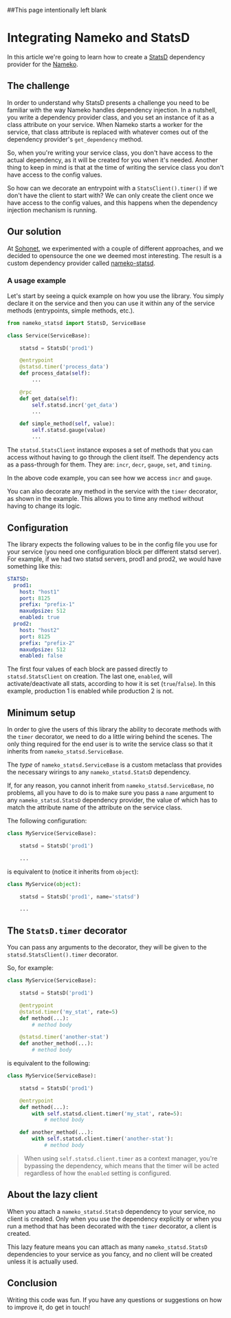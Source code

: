 ##This page intentionally left blank

# Integrating Nameko and StatsD

In this article we're going to learn how to create a [StatsD](https://github.com/jsocol/pystatsd) dependency provider for the [Nameko](https://github.com/nameko).


## The challenge

In order to understand why StatsD presents a challenge you need to be familiar with the way Nameko handles dependency injection. In a nutshell, you write a dependency provider class, and you set an instance of it as a class attribute on your service. When Nameko starts a worker for the service, that class attribute is replaced with whatever comes out of the dependency provider's `get_dependency` method.

So, when you're writing your service class, you don't have access to the actual dependency, as it will be created for you when it's needed. Another thing to keep in mind is that at the time of writing the service class you don't have access to the config values.
 
So how can we decorate an entrypoint with a `StatsClient().timer()` if we don't have the client to start with? We can only create the client once we have access to the config values, and this happens when the dependency injection mechanism is running.


## Our solution

At [Sohonet](https://sohonet.com), we experimented with a couple of different approaches, and we decided to opensource the one we deemed most interesting. The result is a custom dependency provider called [nameko-statsd](https://github.com/sohonetlabs/nameko-statsd).

### A usage example

Let's start by seeing a quick example on how you use the library. You simply declare it on the service and then you can use it within any of the service methods (entrypoints, simple methods, etc.).

```python
from nameko_statsd import StatsD, ServiceBase

class Service(ServiceBase):

    statsd = StatsD('prod1')

    @entrypoint
    @statsd.timer('process_data')
    def process_data(self):
        ...

    @rpc
    def get_data(self):
        self.statsd.incr('get_data')
        ...

    def simple_method(self, value):
        self.statsd.gauge(value)
        ...
```


The `statsd.StatsClient` instance exposes a set of methods that you can access without having to go through the client itself.  The dependency acts as a pass-through for them.  They are: `incr`, `decr`, `gauge`, `set`, and `timing`.

In the above code example, you can see how we access ``incr`` and ``gauge``.

You can also decorate any method in the service with the ``timer`` decorator, as shown in the example.  This allows you to time any method without having to change its logic.


## Configuration

The library expects the following values to be in the config file you use for your service (you need one configuration block per different statsd server).  For example, if we had two statsd servers, prod1 and prod2, we would have something like this:

```yaml
STATSD:
  prod1:
    host: "host1"
    port: 8125
    prefix: "prefix-1"
    maxudpsize: 512
    enabled: true
  prod2:
    host: "host2"
    port: 8125
    prefix: "prefix-2"
    maxudpsize: 512
    enabled: false
```


The first four values of each block are passed directly to `statsd.StatsClient` on creation.  The last one, `enabled`, will activate/deactivate all stats, according to how it is set (`true`/`false`).  In this example, production 1 is enabled while production 2 is not.


## Minimum setup

In order to give the users of this library the ability to decorate methods with the `timer` decorator, we need to do a little wiring behind the scenes.  The only thing required for the end user is to write the service class so that it inherits from `nameko_statsd.ServiceBase`.

The *type* of `nameko_statsd.ServiceBase` is a custom metaclass that provides the necessary wirings to any `nameko_statsd.StatsD` dependency.

If, for any reason, you cannot inherit from `nameko_statsd.ServiceBase`, no problems, all you have to do is to make sure you pass a `name` argument to any `nameko_statsd.StatsD` dependency provider, the value of which has to match the attribute name of the attribute on the service class.

The following configuration:

```python
class MyService(ServiceBase):

    statsd = StatsD('prod1')

    ...
```

is equivalent to (notice it inherits from `object`):

```python
class MyService(object):

    statsd = StatsD('prod1', name='statsd')

    ...
```


## The `StatsD.timer` decorator

You can pass any arguments to the decorator, they will be given to the `statsd.StatsClient().timer` decorator.

So, for example:

```python
class MyService(ServiceBase):

    statsd = StatsD('prod1')

    @entrypoint
    @statsd.timer('my_stat', rate=5)
    def method(...):
        # method body

    @statsd.timer('another-stat')
    def another_method(...):
        # method body
```

is equivalent to the following:

```python
class MyService(ServiceBase):

    statsd = StatsD('prod1')

    @entrypoint
    def method(...):
        with self.statsd.client.timer('my_stat', rate=5):
            # method body

    def another_method(...):
        with self.statsd.client.timer('another-stat'):
            # method body
```

> When using `self.statsd.client.timer` as a context manager, you're bypassing the dependency, which means that the timer will be acted regardless of how the `enabled` setting is configured.


## About the lazy client

When you attach a `nameko_statsd.StatsD` dependency to your service, no client is created.  Only when you use the dependency explicitly or when you run a method that has been decorated with the `timer` decorator, a client is created.

This lazy feature means you can attach as many `nameko_statsd.StatsD` dependencies to your service as you fancy, and no client will be created unless it is actually used.


## Conclusion

Writing this code was fun. If you have any questions or suggestions on how to improve it, do get in touch!
